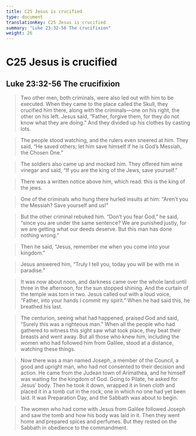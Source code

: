 ```yaml
---
title: C25 Jesus is crucified
type: document
translationKey: C25 Jesus is crucified
summary: "Luke 23:32-56 The crucifixion"
weight: 26
---
```

# C25 Jesus is crucified

## Luke 23:32-56 The crucifixion

>   Two other men, both criminals, were also led out with him to be executed. When they came to the place called the Skull, they crucified him there, along with the criminals—one on his right, the other on his left. Jesus said, “Father, forgive them, for they do not know what they are doing.” And they divided up his clothes by casting lots.

>   The people stood watching, and the rulers even sneered at him. They said, “He saved others; let him save himself if he is God’s Messiah, the Chosen One.”

>   The soldiers also came up and mocked him. They offered him wine vinegar and said, “If you are the king of the Jews, save yourself.”

>   There was a written notice above him, which read: this is the king of the jews.

>   One of the criminals who hung there hurled insults at him: “Aren’t you the Messiah? Save yourself and us!”

>   But the other criminal rebuked him. “Don’t you fear God,” he said, “since you are under the same sentence? We are punished justly, for we are getting what our deeds deserve. But this man has done nothing wrong.”

>   Then he said, “Jesus, remember me when you come into your kingdom.”

>   Jesus answered him, “Truly I tell you, today you will be with me in paradise.”

>   It was now about noon, and darkness came over the whole land until three in the afternoon, for the sun stopped shining. And the curtain of the temple was torn in two. Jesus called out with a loud voice, “Father, into your hands I commit my spirit.” When he had said this, he breathed his last.

>   The centurion, seeing what had happened, praised God and said, “Surely this was a righteous man.” When all the people who had gathered to witness this sight saw what took place, they beat their breasts and went away. But all those who knew him, including the women who had followed him from Galilee, stood at a distance, watching these things.

>   Now there was a man named Joseph, a member of the Council, a good and upright man, who had not consented to their decision and action. He came from the Judean town of Arimathea, and he himself was waiting for the kingdom of God. Going to Pilate, he asked for Jesus’ body. Then he took it down, wrapped it in linen cloth and placed it in a tomb cut in the rock, one in which no one had yet been laid. It was Preparation Day, and the Sabbath was about to begin.

>   The women who had come with Jesus from Galilee followed Joseph and saw the tomb and how his body was laid in it. Then they went home and prepared spices and perfumes. But they rested on the Sabbath in obedience to the commandment.

